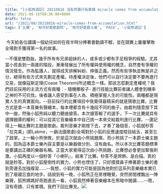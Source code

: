 ```yaml
---
title: "[小狐熊週記] 20210816 沒有奇蹟只有累積 miracle comes from accumulation"
date: 2021-08-16T08:36:00+0800
draft: false
url: "/2021/08/20210816-miracle-comes-from-accumulation.html"
tags: ['比賽', '帕可好愛歌劇院', '帕可好愛爵士樂', 'PACO', '小狐熊週記']
---
```


 今天給各位講講一個幼兒如何在夜半時分捧著書勤讀不輟，並在競賽上屢屢擊敗全場對手獲得第一名的故事。

--不僅是雙胞胎，幾乎所有有兄弟姐妹的人，或多或少都有手足相爭的經驗。尤其當小孩長到一兩歲的階段，漸漸發展出了所有權與使用權的概念，自然會有爭權的情況發生。作為監護人，就得成天排解糾紛、伸張正義。然而有些爭執並無是非之分，總得有些方式來先劃定產權。待產權決定後，他們可以自行決定要不要再進行交易，就像寇斯定理(Coase Theorem)所述概念一樣。那該怎麼劃定產權呢？我們目前採用的主流方式有兩種：- 隨機擲骰子- 進行技能比賽前者讓人體會到機率之神的不可抗性。後者讓人感受到事在人為、積極掌握人生的可能性。兩種都是現實人生的真實面向。--目前採行的比賽項目中我覺得最精采的就是猜歌比賽。比賽方式是拿一本音樂有聲繪本，每本裡都含有十幾段不同的曲子。由裁判隨意按下其中一曲，然後小狐熊純以聽力聽曲搶答。本次搶答輸了的選手，下一次比賽就具有選擇題庫的權利：可以從其它音樂繪本中自己挑一本來交給裁判進行比賽。--還記得上一輪比賽的主題是歌劇。裁判音樂才剛按下去，才奏了幾個音，小狐就秒答「拉克美」(即Lakme，一齣法國歌劇)全場對於小狐的反應速度瞠目結舌，甚至忘了鼓掌。上一輪小熊慘敗，於是這次就由小熊挑題庫。而小熊挑了一本爵士樂主題的。因為這本爵士樂內容主要是以樂器做分別、沒有曲名。所以本次比賽答題標準是要講出正確的樂器名稱。正當大家覺得這次由小熊挑題，比賽想必會更加緊張刺激。小狐再度以一個秒答「小喇叭」，結束了比賽。秒答不是誇飾，是白描。真的就是秒答。對於小狐壓倒性的實力，小熊也愣住了，只好摸摸鼻子捧著爵士樂的書到旁邊去加強複習……--我想，小狐的實力可能是因為他對於這系列音樂繪本實已到了廢寢忘食的地步。話說到有一晚，小狐熊正在房裡睡覺，突然房間裡飄出一陣樂聲，狐熊媽媽好奇跑進去一看，小狐竟然捧著音樂繪本在黑暗中閱讀……--嗯，沒有奇蹟、只有累積。我們下回比賽見。![](https://blogger.googleusercontent.com/img/a/AVvXsEjA5dln_o2Rh-0F8BOljOdrb_cIRf27e5My3K_kXTZEkHXNokY2MVFY0a8-cmUaJ9lPIRlCelR0DD2yGgaIc9RgXTa87xpFmHOCgMMh7r36kuPhgKDWAHfrRz-Ra_4MqUsCmFw_gY8venNs0179S0jsQ17ORl5iNUWBu8447UMWyBtEFjcdc1QEDMUs=w357-h640)











